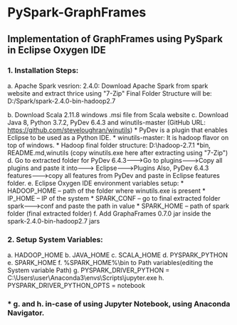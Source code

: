 # PySpark-GraphFrames
## Implementation of GraphFrames using PySpark in Eclipse Oxygen IDE

### 1. Installation Steps:
  a. Apache Spark vesrion: 2.4.0: Download Apache Spark from spark website and extract thrice using "7-Zip"
     Final Folder Structure will be: D:/Spark/spark-2.4.0-bin-hadoop2.7
     
  b. Download Scala 2.11.8 windows .msi file from Scala website
  c. Download Java 8, Python 3.7.2, PyDev 6.4.3 and winutils-master (GitHub URL: https://github.com/steveloughran/winutils)
      * PyDev is a plugin that enables Eclipse to be used as a Python IDE.
      * winutils-master: It is hadoop flavor on top of windows.
      * Hadoop final folder structure: D:\hadoop-2.7.1
          *bin, README.md,winutils (copy winutils.exe here after extracting using "7-Zip") 
  d.  Go to extracted folder for PyDev 6.4.3--->Go to plugins--->Copy all plugins and paste it into---> Eclipse--->Plugins
      Also, PyDev 6.4.3 features--->copy all features from PyDev and paste in Eclipse features folder.
  e. Eclipse Oxygen IDE environment variables setup:
       * HADOOP_HOME – path of the folder where winutils.exe is present
       * IP_HOME – IP of the system 
       * SPARK_CONF – go to final extracted folder spark--->conf and paste the path in value
       * SPARK_HOME – path of spark folder (final extracted folder)
  f. Add GraphaFrames 0.7.0 jar inside the spark-2.4.0-bin-hadoop2.7 jars
  
### 2. Setup System Variables:
  a. HADOOP_HOME
  b. JAVA_HOME
  c. SCALA_HOME
  d. PYSPARK_PYTHON
  e. SPARK_HOME
  f. %SPARK_HOME%\bin to Path variables(editing the System variable Path)
  g. PYSPARK_DRIVER_PYTHON = C:\Users\user\Anaconda3\envs\Scripts\jupyter.exe
  h. PYSPARK_DRIVER_PYTHON_OPTS = notebook
### * g. and h. in-case of using Jupyter Notebook, using Anaconda Navigator.
